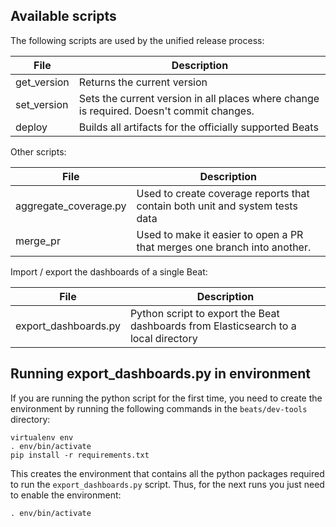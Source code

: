 Available scripts
-----------------


The following scripts are used by the unified release process:

| File                 | Description |
|----------------------|-------------|
| get_version          | Returns the current version |
| set_version          | Sets the current version in all places where change is required. Doesn't commit changes. |
| deploy               | Builds all artifacts for the officially supported Beats |



Other scripts:


| File                 | Description |
|----------------------|-------------|
| aggregate_coverage.py | Used to create coverage reports that contain both unit and system tests data |
| merge_pr | Used to make it easier to open a PR that merges one branch into another. |


Import / export the dashboards of a single Beat:

| File                  | Description |
|-----------------------|-------------|
| export_dashboards.py  | Python script to export the Beat dashboards from Elasticsearch to a local directory|

Running export_dashboards.py in environment
----------------------------------------------

If you are running the python script for the first time, you need to create the
environment by running the following commands in the `beats/dev-tools`
directory:

```
virtualenv env
. env/bin/activate
pip install -r requirements.txt
```

This creates the environment that contains all the python packages required to
run the `export_dashboards.py` script. Thus, for the next runs you just need
to enable the environment:

```
. env/bin/activate
```
